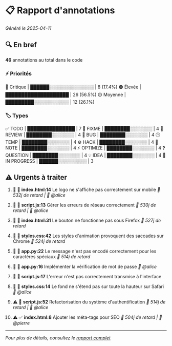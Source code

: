 # 📋 Rapport d'annotations

*Généré le 2025-04-11*

## 🔍 En bref

**46** annotations au total dans le code

### ⚡ Priorités

🔴 Critique  | ██████░░░░░░░░░░░░░░ | 8 (17.4%)
🟠 Élevée   | ████████████████████ | 26 (56.5%)
🟡 Moyenne  | █████████░░░░░░░░░░░ | 12 (26.1%)

### 🏷️ Types

✅ TODO         | ███████████████ | 7
🚨 FIXME        | ████████░░░░░░░ | 4
👀 REVIEW       | ████████░░░░░░░ | 4
🐛 BUG          | ████████░░░░░░░ | 4
🕒 TEMP         | ████████░░░░░░░ | 4
⚙️ HACK         | ████████░░░░░░░ | 4
📝 NOTE         | ████████░░░░░░░ | 4
⚡ OPTIMIZE     | ████████░░░░░░░ | 4
❓ QUESTION     | ████████░░░░░░░ | 4
💡 IDEA         | ████████░░░░░░░ | 4
🚧 IN PROGRESS  | ██████░░░░░░░░░ | 3

## ⚠️ Urgents à traiter

1. 🔴 🚨 **index.html:14**
   Le logo ne s'affiche pas correctement sur mobile
   *🚨 532j de retard | 👤 @alice*

2. 🔴 🚨 **script.js:13**
   Gérer les erreurs de réseau correctement
   *🚨 530j de retard | 👤 @alice*

3. 🔴 🐛 **index.html:31**
   Le bouton ne fonctionne pas sous Firefox
   *🚨 527j de retard*

4. 🔴 🐛 **styles.css:42**
   Les styles d'animation provoquent des saccades sur Chrome
   *🚨 524j de retard*

5. 🔴 🐛 **app.py:22**
   Le message n'est pas encodé correctement pour les caractères spéciaux
   *🚨 514j de retard*

6. 🔴 🚨 **app.py:16**
   Implémenter la vérification de mot de passe
   *👤 @alice*

7. 🔴 🐛 **script.js:17**
   L'erreur n'est pas correctement transmise à l'interface

8. 🔴 🚨 **styles.css:14**
   Le fond ne s'étend pas sur toute la hauteur sur Safari
   *👤 @alice*

9. ⚠️ 🚧 **script.js:52**
   Refactorisation du système d'authentification
   *🚨 514j de retard | 👤 @alice*

10. ⚠️ ✅ **index.html:8**
   Ajouter les méta-tags pour SEO
   *🚨 504j de retard | 👤 @pierre*


---

*Pour plus de détails, consultez le [rapport complet](rapport_detailed.md)*

